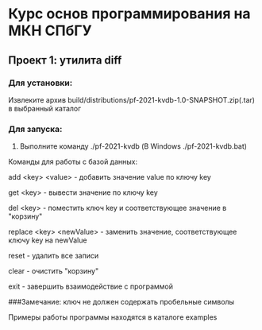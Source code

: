 # Курс основ программирования на МКН СПбГУ
## Проект 1: утилита diff

### Для установки:
Извлеките архив build/distributions/pf-2021-kvdb-1.0-SNAPSHOT.zip(.tar) в выбранный каталог

### Для запуска:
1) Выполните команду ./pf-2021-kvdb (В Windows ./pf-2021-kvdb.bat)
   
Команды для работы с базой данных:

add &lt;key&gt; &lt;value&gt; - добавить значение value по ключу key

get &lt;key&gt; - вывести значение по ключу key

del &lt;key&gt; - поместить ключ key и соответствующее значение в "корзину"

replace &lt;key&gt; &lt;newValue&gt; - заменить значение, соответствующее ключу key на newValue

reset - удалить все записи

clear - очистить "корзину"

exit - завершить взаимодействие с программой

###Замечание: ключ не должен содержать пробельные символы


Примеры работы программы находятся в каталоге examples